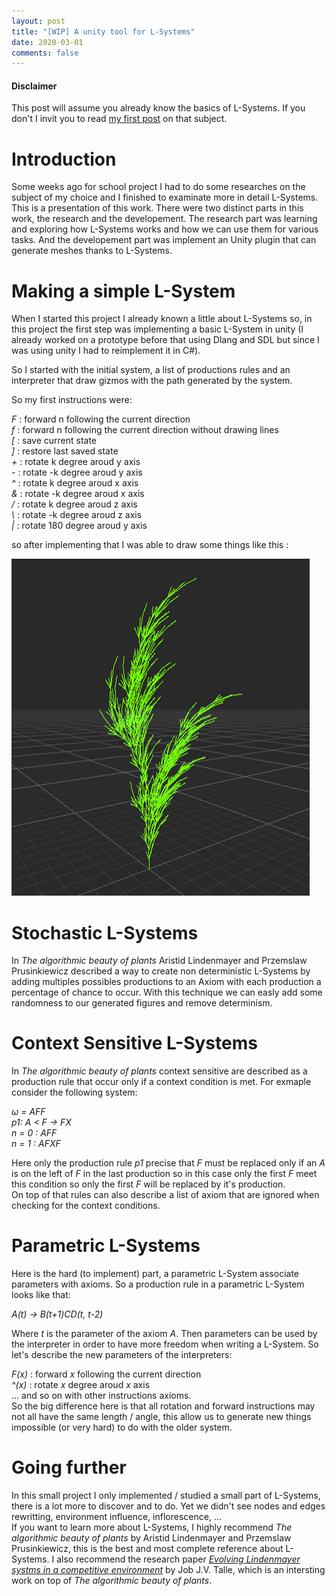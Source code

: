 ```yaml
---
layout: post
title: "[WIP] A unity tool for L-Systems"
date: 2020-03-01
comments: false
---
```


#### Disclaimer 

This post will assume you already know the basics of L-Systems. If you don't I invit you to read [my first post](https://blackbird806.github.io/LittleBirdBlog/2020/02/A-short-introduction-to-L-Systems) on that subject.


# Introduction

Some weeks ago for school project I had to do some researches on the subject of my choice and I finished to examinate more in detail L-Systems.
This is a presentation of this work.
There were two distinct parts in this work, the research and the developement. The research part was learning and exploring how L-Systems works and how we can use them for various tasks.
And the developement part was implement an Unity plugin that can generate meshes thanks to L-Systems.

# Making a simple L-System

When I started this project I already known a little about L-Systems so, in this project the first step was implementing a basic L-System in unity (I already worked on a prototype before that using Dlang and SDL but since I was using unity I had to reimplement it in C#).

So I started with the initial system, a list of productions rules and an interpreter that draw gizmos with the path generated by the system.

So my first instructions were:

_F_ : forward n following the current direction    
_f_ : forward n following the current direction without drawing lines  
_[_ : save current state  
_]_ : restore last saved state  
_+_ : rotate k degree aroud y axis  
_-_ : rotate -k degree aroud y axis  
_^_ : rotate k degree aroud x axis  
_&_ : rotate -k degree aroud x axis  
_/_ : rotate k degree aroud z axis  
_\\_ : rotate -k degree aroud z axis  
_|_ : rotate 180 degree aroud y axis  

so after implementing that I was able to draw some things like this :

![3D LSystem](images/simple3DLSystem.PNG)

# Stochastic L-Systems

In _The algorithmic beauty of plants_ Aristid Lindenmayer and Przemslaw Prusinkiewicz described a way to create non deterministic L-Systems by adding multiples possibles productions to an Axiom with each production a percentage of chance to occur.
With this technique we can easly add some randomness to our generated figures and remove determinism.

# Context Sensitive L-Systems

In _The algorithmic beauty of plants_ context sensitive are described as a production rule that occur only if a context condition is met.
For exmaple consider the following system: 

_ω = AFF_  
_p1: A < F -> FX_  
_n = 0 : AFF_  
_n = 1 : AFXF_

Here only the production rule _p1_ precise that _F_ must be replaced only if an _A_ is on the left of _F_ in the last production so in this case only the first _F_ meet this condition so only the first _F_ will be replaced by it's production.  
On top of that rules can also describe a list of axiom that are ignored when checking for the context conditions.

# Parametric L-Systems

Here is the hard (to implement) part, a parametric L-System associate parameters with axioms.
So a production rule in a parametric L-System looks like that:

_A(t) -> B(t+1)CD(t, t-2)_   

Where _t_ is the parameter of the axiom _A_.
Then parameters can be used by the interpreter in order to have more freedom when writing a L-System.
So let's describe the new parameters of the interpreters:

_F(x)_ : forward _x_ following the current direction  
_^(x)_ : rotate _x_ degree aroud _x_ axis  
... and so on with other instructions axioms.  
So the big difference here is that all rotation and forward instructions may not all have the same length / angle, this allow us to generate new things impossible (or very hard) to do with the older system.

# Going further

In this small project I only implemented / studied a small part of L-Systems, there is a lot more to discover and to do.
Yet we didn't see nodes and edges rewritting, environment influence, inflorescence, ...  
If you want to learn more about L-Systems, I highly recommend _The algorithmic beauty of plants_ by Aristid Lindenmayer and Przemslaw Prusinkiewicz, this is the best and most complete reference about L-Systems.
I also recommend the research paper [_Evolving Lindenmayer systms in a competitive environment_](https://jobtalle.com/posts/2019_8_1/EvolvingLSystems.pdf) by Job J.V. Talle, which is an intersting work on top of _The algorithmic beauty of plants_.